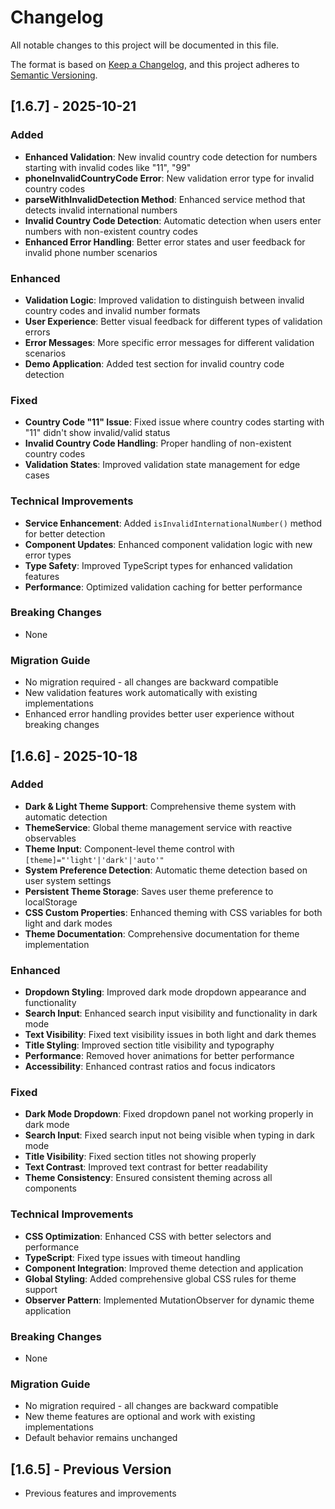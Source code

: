 # Changelog

All notable changes to this project will be documented in this file.

The format is based on [Keep a Changelog](https://keepachangelog.com/en/1.0.0/),
and this project adheres to [Semantic Versioning](https://semver.org/spec/v2.0.0.html).

## [1.6.7] - 2025-10-21

### Added
- **Enhanced Validation**: New invalid country code detection for numbers starting with invalid codes like "11", "99"
- **phoneInvalidCountryCode Error**: New validation error type for invalid country codes
- **parseWithInvalidDetection Method**: Enhanced service method that detects invalid international numbers
- **Invalid Country Code Detection**: Automatic detection when users enter numbers with non-existent country codes
- **Enhanced Error Handling**: Better error states and user feedback for invalid phone number scenarios

### Enhanced
- **Validation Logic**: Improved validation to distinguish between invalid country codes and invalid number formats
- **User Experience**: Better visual feedback for different types of validation errors
- **Error Messages**: More specific error messages for different validation scenarios
- **Demo Application**: Added test section for invalid country code detection

### Fixed
- **Country Code "11" Issue**: Fixed issue where country codes starting with "11" didn't show invalid/valid status
- **Invalid Country Code Handling**: Proper handling of non-existent country codes
- **Validation States**: Improved validation state management for edge cases

### Technical Improvements
- **Service Enhancement**: Added `isInvalidInternationalNumber()` method for better detection
- **Component Updates**: Enhanced component validation logic with new error types
- **Type Safety**: Improved TypeScript types for enhanced validation features
- **Performance**: Optimized validation caching for better performance

### Breaking Changes
- None

### Migration Guide
- No migration required - all changes are backward compatible
- New validation features work automatically with existing implementations
- Enhanced error handling provides better user experience without breaking changes

## [1.6.6] - 2025-10-18

### Added
- **Dark & Light Theme Support**: Comprehensive theme system with automatic detection
- **ThemeService**: Global theme management service with reactive observables
- **Theme Input**: Component-level theme control with `[theme]="'light'|'dark'|'auto'"`
- **System Preference Detection**: Automatic theme detection based on user system settings
- **Persistent Theme Storage**: Saves user theme preference to localStorage
- **CSS Custom Properties**: Enhanced theming with CSS variables for both light and dark modes
- **Theme Documentation**: Comprehensive documentation for theme implementation

### Enhanced
- **Dropdown Styling**: Improved dark mode dropdown appearance and functionality
- **Search Input**: Enhanced search input visibility and functionality in dark mode
- **Text Visibility**: Fixed text visibility issues in both light and dark themes
- **Title Styling**: Improved section title visibility and typography
- **Performance**: Removed hover animations for better performance
- **Accessibility**: Enhanced contrast ratios and focus indicators

### Fixed
- **Dark Mode Dropdown**: Fixed dropdown panel not working properly in dark mode
- **Search Input**: Fixed search input not being visible when typing in dark mode
- **Title Visibility**: Fixed section titles not showing properly
- **Text Contrast**: Improved text contrast for better readability
- **Theme Consistency**: Ensured consistent theming across all components

### Technical Improvements
- **CSS Optimization**: Enhanced CSS with better selectors and performance
- **TypeScript**: Fixed type issues with timeout handling
- **Component Integration**: Improved theme detection and application
- **Global Styling**: Added comprehensive global CSS rules for theme support
- **Observer Pattern**: Implemented MutationObserver for dynamic theme application

### Breaking Changes
- None

### Migration Guide
- No migration required - all changes are backward compatible
- New theme features are optional and work with existing implementations
- Default behavior remains unchanged

## [1.6.5] - Previous Version
- Previous features and improvements
